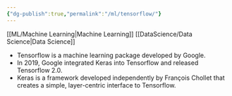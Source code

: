 ```yaml
---
{"dg-publish":true,"permalink":"/ml/tensorflow/"}
---
```



[[ML/Machine Learning\|Machine Learning]]
[[DataScience/Data Science\|Data Science]]
- Tensorflow is a machine learning package developed by Google. 
- In 2019, Google integrated Keras into Tensorflow and released Tensorflow 2.0. 
- Keras is a framework developed independently by François Chollet that creates a simple, layer-centric interface to Tensorflow. 